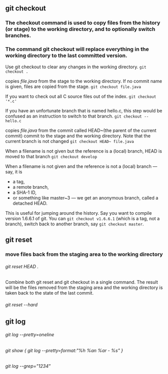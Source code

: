 ## git checkout

### The checkout command is used to copy files from the history (or stage) to the working directory, and to optionally switch branches.

###  The command __git checkout__ will replace everything in the working directory to the last committed version.

Use git checkout to clear any changes in the working directory.
```git checkout .```

copies _file.java_ from the stage to the working directory. If no commit name is given, files are copied from the stage.
```git checkout file.java``` 

If you want to check out all C source files out of the index. 
```git checkout '*.c'``` 


If you have an unfortunate branch that is named hello.c, this step would be confused as an instruction to switch to that branch.
```git checkout -- hello.c``` 

copies _file.java_ from the commit called HEAD~(the parent of the current commit) commit to the stage and the working directory. Note that the current branch is not changed
```git checkout HEAD~ file.java``` 

 When a filename is not given but the reference is a (local) branch, HEAD is moved to that branch
```git checkout develop```

When a filename is not given and the reference is not a (local) branch — say, it is 
 * a tag,
 * a remote branch, 
 * a SHA-1 ID, 
 * or something like master~3 — we get an anonymous branch, called a detached HEAD. 
 
 This is useful for jumping around the history. Say you want to compile version 1.6.6.1 of git. You can ```git checkout v1.6.6.1``` (which is a tag, not a branch), switch back to another branch, say ```git checkout master```.

## git reset

### move files back from the staging area to the working directory

###### git reset HEAD .

Combine both git reset and git checkout in a single command. The result will be the files removed from the staging area and the working directory is taken back to the state of the last commit.
###### git reset --hard 

## git log

###### git log --pretty=oneline

###### git show { git log --pretty=format:"%h %an %ar - %s" }

###### git log --grep="1234"


